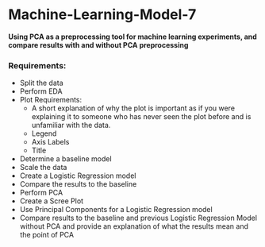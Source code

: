 # Machine-Learning-Model-7
**Using PCA as a preprocessing tool for machine learning experiments, and compare results with and without PCA preprocessing**

### Requirements:
* Split the data
* Perform EDA 
* Plot Requirements:
   * A short explanation of why the plot is important as if you were explaining it to someone who has never seen the plot before and is unfamiliar with the data.
   * Legend
   * Axis Labels
   * Title
* Determine a baseline model
* Scale the data
* Create a Logistic Regression model
* Compare the results to the baseline
* Perform PCA
* Create a Scree Plot
* Use Principal Components for a Logistic Regression model
* Compare results to the baseline and previous Logistic Regression Model without PCA and provide an explanation of what the results mean and the point of PCA
